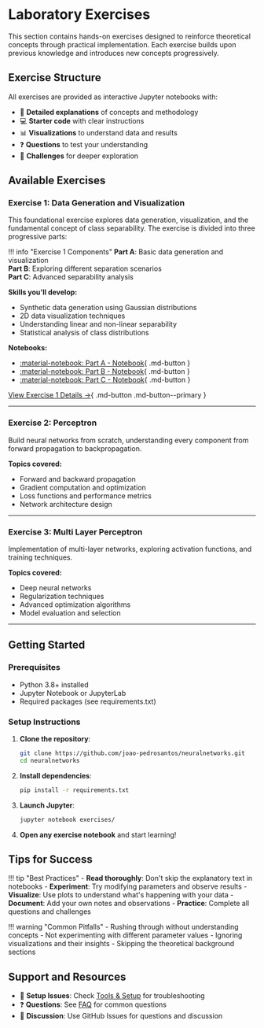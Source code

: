 # Laboratory Exercises

This section contains hands-on exercises designed to reinforce theoretical concepts through practical implementation. Each exercise builds upon previous knowledge and introduces new concepts progressively.

## Exercise Structure

All exercises are provided as interactive Jupyter notebooks with:

- 📝 **Detailed explanations** of concepts and methodology
- 💻 **Starter code** with clear instructions
- 📊 **Visualizations** to understand data and results
- ❓ **Questions** to test your understanding
- 🎯 **Challenges** for deeper exploration

## Available Exercises

### Exercise 1: Data Generation and Visualization

This foundational exercise explores data generation, visualization, and the fundamental concept of class separability. The exercise is divided into three progressive parts:

!!! info "Exercise 1 Components"
    **Part A**: Basic data generation and visualization  
    **Part B**: Exploring different separation scenarios  
    **Part C**: Advanced separability analysis  

**Skills you'll develop:**
- Synthetic data generation using Gaussian distributions
- 2D data visualization techniques  
- Understanding linear and non-linear separability
- Statistical analysis of class distributions

**Notebooks:**
- [:material-notebook: Part A - Notebook](https://nbviewer.org/github/joao-pedrosantos/neuralnetworks/blob/main/exercises/exercise1.ipynb){ .md-button }
- [:material-notebook: Part B - Notebook](https://nbviewer.org/github/joao-pedrosantos/neuralnetworks/blob/main/exercises/exercise2.ipynb){ .md-button }  
- [:material-notebook: Part C - Notebook](https://nbviewer.org/github/joao-pedrosantos/neuralnetworks/blob/main/exercises/exercise3.ipynb){ .md-button }

[View Exercise 1 Details →](exercise1/part-a.md){ .md-button .md-button--primary }

---

### Exercise 2: Perceptron

Build neural networks from scratch, understanding every component from forward propagation to backpropagation.

**Topics covered:**
- Forward and backward propagation
- Gradient computation and optimization
- Loss functions and performance metrics
- Network architecture design


---

### Exercise 3: Multi Layer Perceptron

Implementation of multi-layer networks, exploring activation functions, and training techniques.

**Topics covered:**
- Deep neural networks
- Regularization techniques
- Advanced optimization algorithms
- Model evaluation and selection

---

## Getting Started

### Prerequisites
- Python 3.8+ installed
- Jupyter Notebook or JupyterLab
- Required packages (see requirements.txt)

### Setup Instructions

1. **Clone the repository**:
   ```bash
   git clone https://github.com/joao-pedrosantos/neuralnetworks.git
   cd neuralnetworks
   ```

2. **Install dependencies**:
   ```bash
   pip install -r requirements.txt
   ```

3. **Launch Jupyter**:
   ```bash
   jupyter notebook exercises/
   ```

4. **Open any exercise notebook** and start learning!

## Tips for Success

!!! tip "Best Practices"
    - **Read thoroughly**: Don't skip the explanatory text in notebooks
    - **Experiment**: Try modifying parameters and observe results
    - **Visualize**: Use plots to understand what's happening with your data
    - **Document**: Add your own notes and observations
    - **Practice**: Complete all questions and challenges

!!! warning "Common Pitfalls"
    - Rushing through without understanding concepts
    - Not experimenting with different parameter values
    - Ignoring visualizations and their insights
    - Skipping the theoretical background sections

## Support and Resources

- 🔧 **Setup Issues**: Check [Tools & Setup](../resources/setup.md) for troubleshooting
- ❓ **Questions**: See [FAQ](../resources/faq.md) for common questions
- 💬 **Discussion**: Use GitHub Issues for questions and discussion
